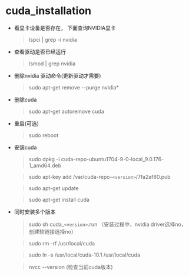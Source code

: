 # cuda_installation
- 看显卡设备是否存在， 下面查询NVIDIA显卡
  > lspci | grep -i nvidia

- 查看驱动是否已经运行
  > lsmod | grep nvidia

- 删除nvidia 驱动命令(更新驱动才需要)
  > sudo apt-get remove --purge nvidia*

- 删除cuda
  > sudo apt-get autoremove cuda

- 重启(可选)
  > sudo reboot

- 安装cuda
  > sudo dpkg -i cuda-repo-ubuntu1704-9-0-local_9.0.176-1_amd64.deb

  > sudo apt-key add /var/cuda-repo-`<version>`/7fa2af80.pub
  
  > sudo apt-get update

  > sudo apt-get install cuda

- 同时安装多个版本
  > sudo sh cuda_`<version>`.run
  （安装过程中，nvidia driver选择no，创建软链接选择no）

  > sudo rm -rf /usr/local/cuda

  > sudo ln -s /usr/local/cuda-10.1 /usr/local/cuda

  > nvcc --version (检查当前cuda版本)
